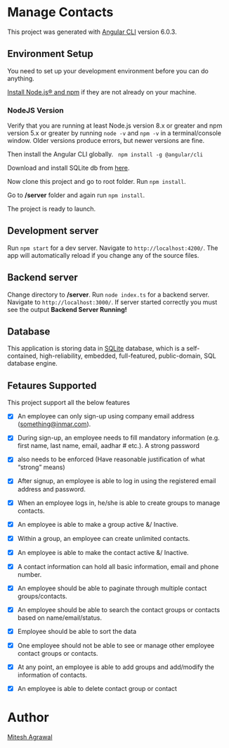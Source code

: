 # Manage Contacts

This project was generated with [Angular CLI](https://github.com/angular/angular-cli) version 6.0.3. 

## Environment Setup
You need to set up your development environment before you can do anything.

[Install Node.js® and npm](https://nodejs.org/en/download/) if they are not already on your machine.
### NodeJS Version
   Verify that you are running at least Node.js version 8.x or greater and npm version 5.x or greater by running `node -v` and `npm -v` in a terminal/console window.
   Older versions produce errors, but newer versions are fine.

Then install the Angular CLI globally. ` npm install -g @angular/cli`

Download and install SQLite db from [here](https://www.sqlite.org/download.html).

Now clone this project and go to root folder. 
Run `npm install`.

Go to **/server** folder and again run `npm install`.

The project is ready to launch.

## Development server

Run `npm start` for a dev server. Navigate to `http://localhost:4200/`. The app will automatically reload if you change any of the source files.

## Backend server
Change directory to **/server**.
Run `node index.ts` for a backend server. Navigate to `http://localhost:3000/`. If server started correctly you must see the output **Backend Server Running!**

## Database
This application is storing data in [SQLite](https://www.sqlite.org/index.html) database, which is a self-contained, high-reliability, embedded, full-featured, public-domain, SQL database engine.

## Fetaures Supported

This project support all the below features
- [x] An employee can only sign-up using company email address (something@inmar.com). 
- [x] During sign-up, an employee needs to fill mandatory information (e.g. first name, last name, email, aadhar # etc.). A strong password
- [x] also needs to be enforced (Have reasonable justification of what “strong” means)
- [x] After signup, an employee is able to log in using the registered email address and password.
- [x] When an employee logs in, he/she is able to create groups to manage contacts.
- [x] An employee is able to make a group active &/ Inactive.
- [x] Within a group, an employee can create unlimited contacts.
- [x] An employee is able to make the contact active &/ Inactive.
- [x] A contact information can hold all basic information, email and phone number.
- [x] An employee should be able to paginate through multiple contact groups/contacts.
- [x] An employee should be able to search the contact groups or contacts based on name/email/status.
- [x] Employee should be able to sort the data
- [x] One employee should not be able to see or manage other employee contact groups or contacts.
- [x] At any point, an employee is able to add groups and add/modify the information of contacts.
- [x] An employee is able to delete contact group or contact


# Author
[Mitesh Agrawal](https://github.com/mitesh007)
